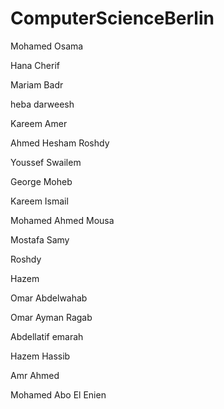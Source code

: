 ﻿
# ComputerScienceBerlin

Mohamed Osama

Hana Cherif

Mariam Badr

heba darweesh

Kareem Amer

Ahmed Hesham Roshdy

Youssef Swailem

George Moheb

Kareem Ismail

Mohamed Ahmed Mousa

Mostafa Samy

Roshdy

Hazem

Omar Abdelwahab

Omar Ayman Ragab

Abdellatif emarah

Hazem Hassib

Amr Ahmed

Mohamed Abo El Enien

